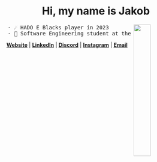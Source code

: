 <h1 align="center">Hi, my name is Jakob</h1>
<img align="right" src="shiguang-dailiren-link-click.gif" width="30%">

<pre>
  - ☄️ HADO E Blacks player in 2023
  - 📖 Software Engineering student at the University of Otago
</pre>

<p align="center"><strong><a href="https://rumia.moe/">Website</a></strong> | <strong><a href="https://www.linkedin.com/in/jakob-d/">LinkedIn</a></strong> | <strong><a href="https://discord.com/users/445035187370328066">Discord</a></strong> | <strong><a href="https://instagram.com/jakob.deguzman">Instagram</a></strong> | <strong><a href="mailto:jakob@rumia.moe">Email</a></strong></p>

